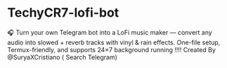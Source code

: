 # TechyCR7-lofi-bot
🎧 Turn your own Telegram bot into a LoFi music maker — convert any audio into slowed + reverb tracks with vinyl &amp; rain effects. One-file setup, Termux-friendly, and supports 24×7 background running !!!!  Created By @SuryaXCristiano ( Search Telegram)
